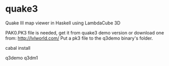 # quake3

Quake III map viewer in Haskell using LambdaCube 3D

PAK0.PK3 file is needed, get it from quake3 demo version or download one from: http://lvlworld.com/
Put a pk3 file to the q3demo binary's folder.

cabal install

q3demo q3dm1
